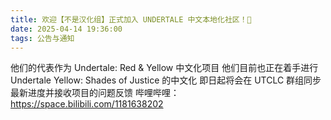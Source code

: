 ```yaml
---
title: 欢迎【不是汉化组】正式加入 UNDERTALE 中文本地化社区！🎉
date: 2025-04-14 19:36:00
tags: 公告与通知
---
```


他们的代表作为 Undertale: Red & Yellow 中文化项目
他们目前也正在着手进行 Undertale Yellow: Shades of Justice 的中文化
即日起将会在 UTCLC 群组同步最新进度并接收项目的问题反馈
哔哩哔哩：https://space.bilibili.com/1181638202